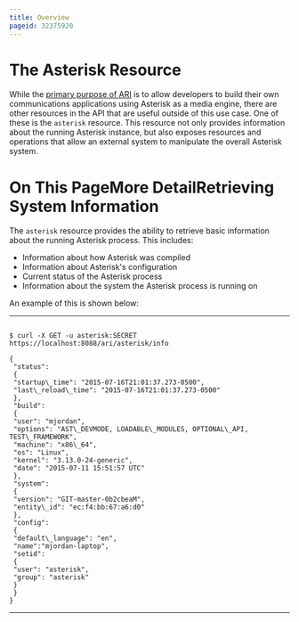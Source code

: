```yaml
---
title: Overview
pageid: 32375920
---
```


The Asterisk Resource
=====================

While the [primary purpose of ARI](https://wiki.asterisk.org/wiki/pages/viewpage.action?pageId=29395573#AsteriskRESTInterface%28ARI%29-ARI:AnInterfaceforCommunicationsApplications) is to allow developers to build their own communications applications using Asterisk as a media engine, there are other resources in the API that are useful outside of this use case. One of these is the `asterisk` resource. This resource not only provides information about the running Asterisk instance, but also exposes resources and operations that allow an external system to manipulate the overall Asterisk system.

On This PageMore DetailRetrieving System Information
=============================

The `asterisk` resource provides the ability to retrieve basic information about the running Asterisk process. This includes:

* Information about how Asterisk was compiled
* Information about Asterisk's configuration
* Current status of the Asterisk process
* Information about the system the Asterisk process is running on

An example of this is shown below:




---

  
  


```

$ curl -X GET -u asterisk:SECRET https://localhost:8088/ari/asterisk/info

{
 "status":
 {
 "startup\_time": "2015-07-16T21:01:37.273-0500",
 "last\_reload\_time": "2015-07-16T21:01:37.273-0500"
 },
 "build":
 {
 "user": "mjordan",
 "options": "AST\_DEVMODE, LOADABLE\_MODULES, OPTIONAL\_API, TEST\_FRAMEWORK",
 "machine": "x86\_64",
 "os": "Linux",
 "kernel": "3.13.0-24-generic",
 "date": "2015-07-11 15:51:57 UTC"
 },
 "system":
 {
 "version": "GIT-master-0b2cbeaM",
 "entity\_id": "ec:f4:bb:67:a6:d0"
 },
 "config":
 {
 "default\_language": "en",
 "name":"mjordan-laptop",
 "setid":
 {
 "user": "asterisk",
 "group": "asterisk"
 }
 }
}

```



---


